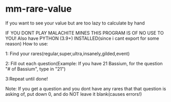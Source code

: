 # mm-rare-value
If you want to see your value but are too lazy to calculate by hand

IF YOU DONT PLAY MALACHITE MINES THIS PROGRAM IS OF NO USE TO YOU!
Also have PYTHON (3.9+) INSTALLED(since i cant export for some reason)
How to use:

1: Find your rares(regular,super,ultra,insanely,gilded,event)

2: Fill out each question(Example: If you have 21 Bassium, for the question "# of Bassium", type in "21")

3:Repeat until done!

Note: If you get a question and you dont have any rares that that question is asking of, put down 0, and do NOT leave it blank(causes errors!)
